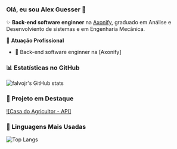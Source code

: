 ### Olá, eu sou Alex Guesser 👋

✨ **Back-end software enginner** na [Axonify](https://axonify.com), graduado em Análise e Desenvolviento de sistemas e em Engenharia Mecânica.

🏢 **Atuação Profissional**
- 🚀 Back-end software enginner na [Axonify]

### 📊 Estatísticas no GitHub

![falvojr's GitHub stats](https://github-readme-stats.vercel.app/api?username=AlexGuesser&show_icons=true&theme=dracula)

### 📌 Projeto em Destaque

[![Casa do Agricultor - API]](https://github.com/AlexGuesser/casadoagricultor-api)


### 🚀 Linguagens Mais Usadas

![Top Langs](https://github-readme-stats.vercel.app/api/top-langs/?username=AlexGuesser&layout=compact)
